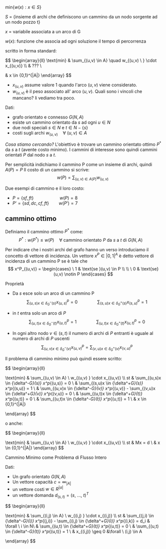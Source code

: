 $\text{min} \{ w(x) : x \in S \}$

$S$ = {insieme di archi che definiscono un cammino da un nodo sorgente ad un nodo pozzo t}

$x$ = variabile associata a un arco di G

$w(x):$ funzione che associa ad ogni soluzione il tempo di percorrenza

scritto in forma standard:

$$
\begin{array}{ll}
\text{min}  & \sum_{(u,v) \in A} \quad w_{(u,v) \ } \cdot x_{(u,v)}  \\\\
& ??? \\

& x \in \{0,1\}^{|A|}
\end{array}
$$
- $x_{(u,v)}$ assume valore $1$ quando l'arco $(u,v)$ viene considerato. 
- $w_{(u,v)}$ è il peso associato all' arco $(u,v)$.
Quali sono i vincoli che mancano? li vediamo tra poco.

Dati:
- grafo orientato e connesso $G(N,A)$
- esiste un cammino orientato da $s$ ad ogni $u \in N$
- due nodi speciali $s \in N$ e $t \in N - \{s\}$
- costi sugli archi  $w_{(u,v)} \quad \forall \ (u,v) \in A$

*Cosa stiamo cercando?*
L'obiettivo è trovare un cammino orientato  ottimo $P^*$ da $s$ a $t$ (avente costo minimo).
I cammini di interesse sono quindi cammini orientati $P$ dal nodo $s$ a $t$.

Per semplicità indichiamo il cammino P come un insieme di archi, quindi $A(P) = P$
Il costo di un cammino si scrive:
$$
w(P) = \sum_{(u,v) \in A(P)} w_{(u,v) \ }
$$

Due esempi di cammino e il loro costo:
- $P=\{sf, ft\} \qquad \qquad \quad \ w(P) = 8$
- $P’=\{sd,dc,cf,ft\} \qquad w(P’)=7$
## cammino ottimo

Definiamo il cammino ottimo $P^*$ come:
$$
P^* : w(P^*) \leq w(P) \quad \forall \ \text{cammino orientato \(P\) da \(s\) a \(t\) di } G(N,A) \quad
$$



Per indicare che i nostri archi del grafo hanno un verso introduciamo il concetto di vettore di incidenza.
Un vettore $x^P \in |0,1|^A$ è detto vettore di incidenza di un cammino P se è tale che
$$
x^P_{(u,v)} =
\begin{cases}
  \ 1 & \text{se }(u,v) \in P  \\
\\
 \ 0 & \text{se} (u,v) \notin P  
\end{cases}
$$

Proprietà

- Da $s$ esce solo un arco di un cammino P
$$
\sum_{(u,s)x  \in {\delta^-_G}(s)} x^p_{(u,s)} = 0 \qquad \qquad \sum_{(s,u)x  \in {\delta^+_G}(s)} x^p_{(s,u)} = 1
$$

- in $t$ entra solo un arco di $P$
$$
\sum_{(u,t)x  \in {\delta^-_G}(t)} x^p_{(u,t)} = 1 \qquad \qquad \sum_{(u,t)x  \in {\delta^+_G}(t)} x^p_{(u,t)} = 0
$$

- In ogni altro nodo $v \in (s,t)$ il numero di archi di $P$ entranti è uguale al numero di archi di $P$ uscenti
$$
\sum_{(u,v)x  \in {\delta^-_G}(v)} x^p_{(u,v)} = \sum_{(v,u)x  \in {\delta^+_G}(v)} x^p_{(v,u)}
$$

Il problema di cammino minimo può quindi essere scritto:

$$
\begin{array}{ll}

\text{min} & \sum_{(u,v) \in A} \ w_{(u,v)  } \cdot x_{(u,v)}  \\\\
st & \sum_{(u,s)x  \in {\delta^-_G}(s)} x^p_{(u,s)} = 0 \\
& \sum_{(s,u)x  \in {\delta^+_G}(s)} x^p_{(s,u)} = 1 \\
& \sum_{(u,v)x  \in {\delta^-_G}(v)} x^p_{(u,v)} - 
\sum_{(v,u)x  \in {\delta^+_G}(v)} x^p_{(v,u)} = 0 \\
& \sum_{(u,t)x  \in {\delta^+_G}(t)} x^p_{(u,t)} = 0 \\
& \sum_{(u,t)x  \in {\delta^-_G}(t)} x^p_{(u,t)} = 1 \\
& x \in \{0,1\}^{|A|}
 
\end{array}
$$

o anche:

$$
\begin{array}{ll}

\text{min} & \sum_{(u,v) \in A} \ w_{(u,v)  } \cdot x_{(u,v)}  \\\\
st & Mx = d \\
& x \in \{0,1\}^{|A|}
\end{array}
$$


Cammino Minimo come Problema di Flusso Intero

Dati:
- Un grafo orientato $G(N,A)$
- Un vettore capacità $c = \infty_{|A|}$  
- un vettore costi $w \in R^{|a|}$
- un vettore domanda $d_{(s,t)} = (s,\ ...,\ t)^T$

$$
\begin{array}{ll}

\text{min} & \sum_{(i,j) \in A} \ w_{(i,j)  } \cdot x_{(i,j)}  \\\\
st
& \sum_{(j,i)  \in {\delta^-_G}(i)} x^p_{(j,i)} - 
\sum_{(i,j)  \in {\delta^+_G}(i)} x^p_{(i,k)} = d_i & \forall \ i \in N\\
& \sum_{(u,t)  \in {\delta^+_G}(t)} x^p_{(u,t)} = 0 \\
& \sum_{(u,t)  \in {\delta^-_G}(t)} x^p_{(u,t)} = 1 \\
& x_{(i,j)} \geq 0 &\forall \ (i,j) \in A

\end{array}
$$



